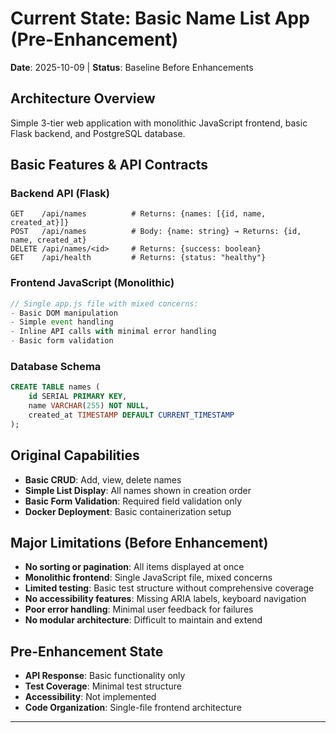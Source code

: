 # Current State: Basic Name List App (Pre-Enhancement)

**Date**: 2025-10-09 | **Status**: Baseline Before Enhancements

## Architecture Overview

Simple 3-tier web application with monolithic JavaScript frontend, basic Flask backend, and PostgreSQL database.

## Basic Features & API Contracts

### Backend API (Flask)

```http
GET    /api/names          # Returns: {names: [{id, name, created_at}]}
POST   /api/names          # Body: {name: string} → Returns: {id, name, created_at}
DELETE /api/names/<id>     # Returns: {success: boolean}
GET    /api/health         # Returns: {status: "healthy"}
```

### Frontend JavaScript (Monolithic)

```javascript
// Single app.js file with mixed concerns:
- Basic DOM manipulation
- Simple event handling
- Inline API calls with minimal error handling
- Basic form validation
```

### Database Schema

```sql
CREATE TABLE names (
    id SERIAL PRIMARY KEY,
    name VARCHAR(255) NOT NULL,
    created_at TIMESTAMP DEFAULT CURRENT_TIMESTAMP
);
```

## Original Capabilities

- **Basic CRUD**: Add, view, delete names
- **Simple List Display**: All names shown in creation order
- **Basic Form Validation**: Required field validation only
- **Docker Deployment**: Basic containerization setup

## Major Limitations (Before Enhancement)

- **No sorting or pagination**: All items displayed at once
- **Monolithic frontend**: Single JavaScript file, mixed concerns
- **Limited testing**: Basic test structure without comprehensive coverage
- **No accessibility features**: Missing ARIA labels, keyboard navigation
- **Poor error handling**: Minimal user feedback for failures
- **No modular architecture**: Difficult to maintain and extend

## Pre-Enhancement State

- **API Response**: Basic functionality only
- **Test Coverage**: Minimal test structure
- **Accessibility**: Not implemented
- **Code Organization**: Single-file frontend architecture

---
